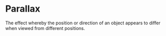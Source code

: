 # Parallax
The effect whereby the position or direction of an object appears to differ when viewed from different positions.
